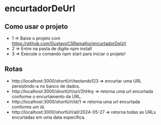 # encurtadorDeUrl

## Como usar o projeto

* 1 => Baixe o projeto com https://github.com/GustavoCSRamalho/encurtadorDeUrl
* 2 => Entre na pasta de digite npm install
* 3 => Execute o comando npm start para iniciar o projeto!


## Rotas

* http://localhost:3000/shortUrl/testando123 =>  encurtar uma URL persistindo-a no banco de dados.
* http://localhost:3000/shortUrl/url/2hHny => retorna uma url encurtada conforme o encurtamento da URL.
* http://localhost:3000/shortUrl/id/1 => retorna uma url encurtada conforme um id.
* http://localhost:3000/shortUrl/all/2024-05-27 => retorna todas as URLs encurtadas em uma data específica.
